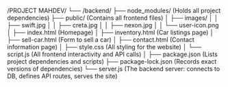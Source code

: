 /PROJECT MAHDEV/
└── /backend/
    ├── node_modules/         (Holds all project dependencies)
    ├── public/               (Contains all frontend files)
    │   ├── images/
    │   │   ├── swift.jpg
    │   │   ├── creta.jpg
    │   │   ├── nexon.jpg
    │   │   └── user-icon.png
    │   ├── index.html        (Homepage)
    │   ├── inventory.html    (Car listings page)
    │   ├── sell-car.html     (Form to sell a car)
    │   ├── contact.html      (Contact information page)
    │   ├── style.css         (All styling for the website)
    │   └── script.js         (All frontend interactivity and API calls)
    │
    ├── package.json          (Lists project dependencies and scripts)
    ├── package-lock.json     (Records exact versions of dependencies)
    └── server.js             (The backend server: connects to DB, defines API routes, serves the site)
